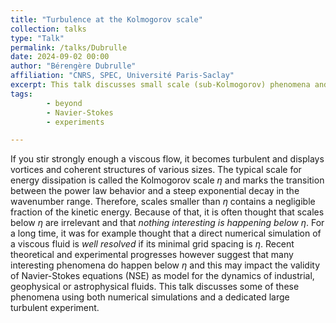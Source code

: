 ```yaml
---
title: "Turbulence at the Kolmogorov scale"
collection: talks
type: "Talk"
permalink: /talks/Dubrulle
date: 2024-09-02 00:00
author: "Bérengère Dubrulle" 
affiliation: "CNRS, SPEC, Université Paris-Saclay"
excerpt: This talk discusses small scale (sub-Kolmogorov) phenomena and their implications for turbulence theory, using both numerical simulations and a dedicated large turbulent experiment. 
tags: 
        - beyond
        - Navier-Stokes
        - experiments

---
```


If you stir strongly enough a viscous flow, it becomes turbulent and displays vortices and coherent structures of various sizes. The typical scale for energy dissipation is called the Kolmogorov scale $\eta$ and marks the transition between the power law behavior and a steep exponential decay in the wavenumber range. Therefore, scales smaller than $\eta$ contains a negligible fraction of the kinetic energy. Because of that, it is often thought that scales below $\eta$ are irrelevant and that *nothing interesting is happening below $\eta$*. For a long time, it was for example thought that a direct numerical simulation of a viscous fluid is *well resolved* if its minimal grid spacing is $\eta$. Recent theoretical and experimental progresses however suggest that many interesting phenomena do happen below $\eta$ and this may impact the validity of Navier-Stokes equations (NSE) as model for the dynamics of industrial, geophysical or astrophysical fluids. This talk discusses some of these phenomena using both numerical simulations and a dedicated large turbulent experiment. 
